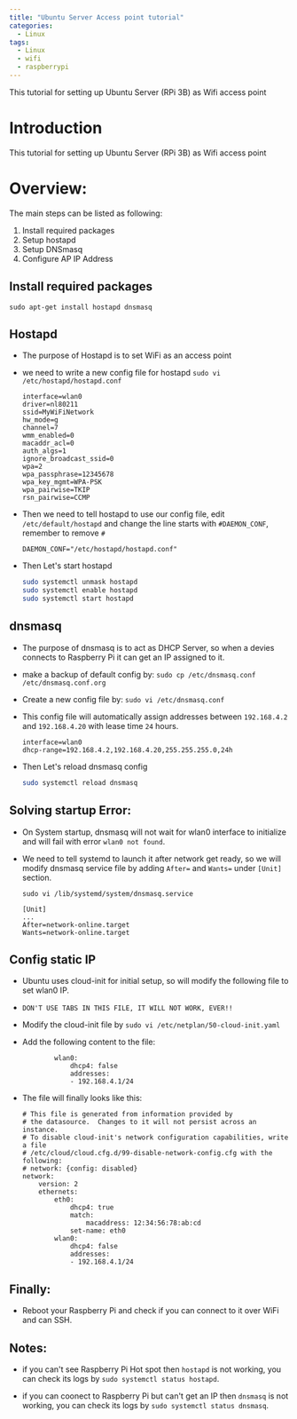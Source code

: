 ```yaml
---
title: "Ubuntu Server Access point tutorial"
categories:
  - Linux
tags:
  - Linux
  - wifi
  - raspberrypi
---
```

This tutorial for setting up Ubuntu Server (RPi 3B) as Wifi access point 

# Introduction

This tutorial for setting up Ubuntu Server (RPi 3B) as Wifi access point 

# Overview:
The main steps can be listed as following:
1. Install required packages
1. Setup hostapd
1. Setup DNSmasq
1. Configure AP IP Address

## Install required packages
`sudo apt-get install hostapd dnsmasq`

## Hostapd
- The purpose of Hostapd is to set WiFi as an access point
- we need to write a new config file for hostapd
`sudo vi /etc/hostapd/hostapd.conf`

    ```
    interface=wlan0
    driver=nl80211
    ssid=MyWiFiNetwork
    hw_mode=g
    channel=7
    wmm_enabled=0
    macaddr_acl=0
    auth_algs=1
    ignore_broadcast_ssid=0
    wpa=2
    wpa_passphrase=12345678
    wpa_key_mgmt=WPA-PSK
    wpa_pairwise=TKIP
    rsn_pairwise=CCMP

    ```

- Then we need to tell hostapd to use our config file, edit `/etc/default/hostapd` and change the line starts with `#DAEMON_CONF`, remember to remove `#`

    ```
    DAEMON_CONF="/etc/hostapd/hostapd.conf"
    ```
- Then Let's start hostapd
    ```bash
    sudo systemctl unmask hostapd
    sudo systemctl enable hostapd
    sudo systemctl start hostapd
    ```

## dnsmasq
- The purpose of dnsmasq is to act as DHCP Server, so when a devies connects to Raspberry Pi it can get an IP assigned to it.

- make a backup of default config by:
`sudo cp /etc/dnsmasq.conf /etc/dnsmasq.conf.org`

- Create a new config file by:
`sudo vi /etc/dnsmasq.conf`

- This config file will automatically assign addresses between `192.168.4.2` and `192.168.4.20` with lease time `24` hours.

    ```
    interface=wlan0
    dhcp-range=192.168.4.2,192.168.4.20,255.255.255.0,24h

    ```
- Then Let's reload dnsmasq config
    ```bash
    sudo systemctl reload dnsmasq
    ```

## Solving startup Error:
- On System startup, dnsmasq will not wait for wlan0 interface to initialize and will fail with error `wlan0 not found`.

- We need to tell systemd to launch it after network get ready, so we will modify dnsmasq service file by adding `After=` and `Wants=` under `[Unit]` section.

    `sudo vi /lib/systemd/system/dnsmasq.service`

    ```
    [Unit]
    ...
    After=network-online.target
    Wants=network-online.target
    
    ```

## Config static IP
- Ubuntu uses cloud-init for initial setup, so will modify the following file to set wlan0 IP.
- `DON'T USE TABS IN THIS FILE, IT WILL NOT WORK, EVER!!`
- Modify the cloud-init file by `sudo vi /etc/netplan/50-cloud-init.yaml`
- Add the following content to the file:
    ```
            wlan0:
                dhcp4: false
                addresses:
                - 192.168.4.1/24
    ```
    
- The file will finally looks like this:
    ```
    # This file is generated from information provided by
    # the datasource.  Changes to it will not persist across an instance.
    # To disable cloud-init's network configuration capabilities, write a file
    # /etc/cloud/cloud.cfg.d/99-disable-network-config.cfg with the following:
    # network: {config: disabled}
    network:
        version: 2
        ethernets:
            eth0:
                dhcp4: true
                match:
                    macaddress: 12:34:56:78:ab:cd
                set-name: eth0
            wlan0:
                dhcp4: false
                addresses:
                - 192.168.4.1/24

    ```
## Finally:
- Reboot your Raspberry Pi and check if you can connect to it over WiFi and can SSH.

## Notes:
- if you can't see Raspberry Pi Hot spot then `hostapd` is not working, you can check its logs by `sudo systemctl status hostapd`.

- if you can coonect to Raspberry Pi but can't get an IP then `dnsmasq` is not working, you can check its logs by `sudo systemctl status dnsmasq`.
